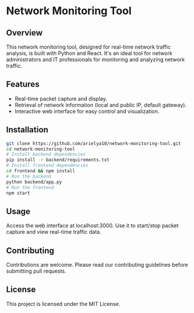 # Network Monitoring Tool

## Overview
This network monitoring tool, designed for real-time network traffic analysis, is built with Python and React. It's an ideal tool for network administrators and IT professionals for monitoring and analyzing network traffic.

## Features
- Real-time packet capture and display.
- Retrieval of network information (local and public IP, default gateway).
- Interactive web interface for easy control and visualization.

## Installation
```bash
git clone https://github.com/arielya10/network-monitoring-tool.git
cd network-monitoring-tool
# Install backend dependencies
pip install -r backend/requirements.txt
# Install frontend dependencies
cd frontend && npm install
# Run the backend
python backend/app.py
# Run the frontend
npm start
```
## Usage  
Access the web interface at localhost:3000. Use it to start/stop packet capture and view real-time traffic data.  
## Contributing
Contributions are welcome. Please read our contributing guidelines before submitting pull requests.
## License
This project is licensed under the MIT License.

